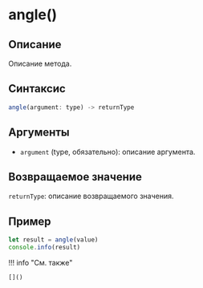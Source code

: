 # angle()

## Описание
Описание метода.

## Синтаксис
```javascript
angle(argument: type) -> returnType
```

## Аргументы
- `argument` (type, обязательно): описание аргумента.

## Возвращаемое значение
`returnType`: описание возвращаемого значения.

## Пример
```javascript linenums="1"
let result = angle(value)
console.info(result)
```

!!! info "См. также"

    []()

